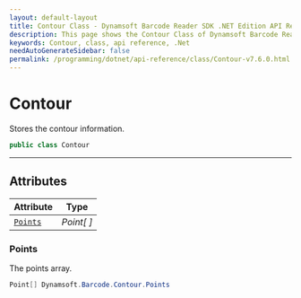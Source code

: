 ```yaml
---
layout: default-layout
title: Contour Class - Dynamsoft Barcode Reader SDK .NET Edition API Reference
description: This page shows the Contour Class of Dynamsoft Barcode Reader SDK .NET Edition.
keywords: Contour, class, api reference, .Net
needAutoGenerateSidebar: false
permalink: /programming/dotnet/api-reference/class/Contour-v7.6.0.html
---
```



# Contour
Stores the contour information.

```C#
public class Contour
```  

---

## Attributes
  
| Attribute | Type |
|---------- | ---- |
| [`Points`](#points) | *Point[ ]* |
 
  
### Points
The points array.

```C#
Point[] Dynamsoft.Barcode.Contour.Points
```  
